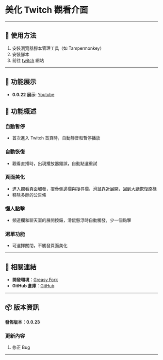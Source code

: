 # **美化 Twitch 觀看介面**

---

## **👻 使用方法**

1. 安裝瀏覽器腳本管理工具（如 Tampermonkey）
2. 安裝腳本
3. 前往 [twitch](https://www.twitch.tv/) 網站

---

## **👀 功能展示**

- **0.0.22 展示**: [Youtube](https://www.youtube.com/watch?v=A60sH0CR_vA)


## **📜 功能概述**

### **自動暫停**
- 首次進入 Twitch 首頁時，自動靜音和暫停播放

### **自動恢復**
- 觀看直播時，出現播放器錯誤，自動點選重試

### **頁面美化**
- 進入觀看頁面觸發，摺疊側邊欄與搜尋欄，滑鼠靠近展開，回到大廳恢復原樣
- 移除多餘的公告條

### **懶人點擊**
- 頻道欄和聊天室的展開按鈕，滑鼠懸浮時自動觸發，少一個點擊

### **選單功能**
- 可選擇關閉，不觸發頁面美化

---

## **🔗 相關連結**

- **開發環境**：[Greasy Fork](https://greasyfork.org/zh-TW/users/989635-canaan-hs)  
- **GitHub 倉庫**：[GitHub](https://github.com/Canaan-HS/MonkeyScript/tree/main/TwitchBeautify)

---

## **📦 版本資訊**

**發佈版本：0.0.23** 

### **更新內容**
1. 修正 Bug

---